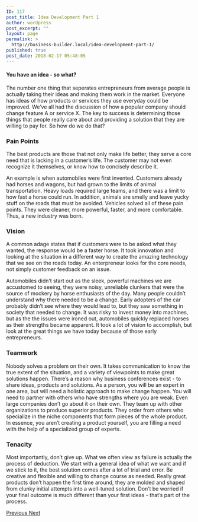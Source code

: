 ```yaml
---
ID: 117
post_title: Idea Development Part 1
author: wordpress
post_excerpt: ""
layout: page
permalink: >
  http://business-builder.local/idea-development-part-1/
published: true
post_date: 2018-02-17 05:48:05
---
```

<h4>You have an idea - so what?</h4><p>The number one thing that seperates entrepreneurs from average people is actually taking their ideas and making them work in the market. Everyone has ideas of how products or services they use everyday could be improved. We’ve all had the discussion of how a popular company should change feature A or service X. The key to success is determining those things that people really care about and providing a solution that they are willing to pay for. So how do we do that?</p><h3>Pain Points</h3><p>The best products are those that not only make life better, they serve a core need that is lacking in a customer’s life. The customer may not even recognize it themselves, or know how to concisely describe it.</p><p>An example is when automobiles were first invented. Customers already had horses and wagons, but had grown to the limits of animal transportation. Heavy loads required large teams, and there was a limit to how fast a horse could run. In addition, animals are smelly and leave yucky stuff on the roads that must be avoided. Vehicles solved all of these pain points. They were cleaner, more powerful, faster, and more comfortable. Thus, a new industry was born.</p><h3>Vision</h3><p>A common adage states that if customers were to be asked what they wanted, the response would be a faster horse. It took innovation and looking at the situation in a different way to create the amazing technology that we see on the roads today. An enterpreneur looks for the core needs, not simply customer feedback on an issue.</p><p>Automobiles didn’t start out as the sleek, powerful machines we are accustomed to seeing, they were noisy, unreliable clunkers that were the source of mockery by horse enthusiasts of the day. Many people couldn’t understand why there needed to be a change. Early adopters of the car probably didn’t see where they would lead to, but they saw something in society that needed to change. It was risky to invest money into machines, but as the the issues were ironed out, automobiles quickly replaced horses as their strengths became apparent. It took a lot of vision to accomplish, but look at the great things we have today because of those early entrepreneurs.</p><h3>Teamwork</h3><p>Nobody solves a problem on their own. It takes communication to know the true extent of the situation, and a variety of viewpoints to make great solutions happen. There’s a reason why business conferences exist - to share ideas, products and solutions. As a person, you will be an expert in one area, but will need a holistic approach to make change happen. You will need to partner with others who have strengths where you are weak. Even large companies don’t go about it on their own. They team up with other organizations to produce superior products. They order from others who specialize in the niche components that form pieces of the whole product. In essence, you aren’t creating a product yourself, you are filling a need with the help of a specialized group of experts.</p><h3>Tenacity</h3><p>Most importantly, don’t give up. What we often view as failure is actually the process of deduction. We start with a general idea of what we want and if we stick to it, the best solution comes after a lot of trial and error. Be creative and flexible and willing to change course as needed. Really great products don’t happen the first time around, they are molded and shaped from clunky initial attempts into a well-tuned solution. Don’t be worried if your final outcome is much different than your first ideas - that’s part of the process.</p>		
			<a href="#">
						Previous
					</a>
			<a href="http://business-builder.local/idea-development-part-2/">
						Next
					</a>
